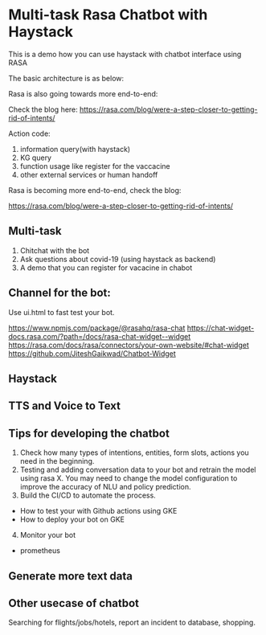 # Multi-task Rasa Chatbot with Haystack

This is a demo how you can use haystack with chatbot interface using RASA

The basic architecture is as below:



Rasa is also going towards more end-to-end:

Check the blog here: https://rasa.com/blog/were-a-step-closer-to-getting-rid-of-intents/


Action code:
1. information query(with haystack)
2. KG query
3. function usage like register for the vaccacine
4. other external services or human handoff

Rasa is becoming more end-to-end, check the blog:
 
https://rasa.com/blog/were-a-step-closer-to-getting-rid-of-intents/


## Multi-task
1. Chitchat with the bot
2. Ask questions about covid-19 (using haystack as backend)
3. A demo that you can register for vacacine in chabot

## Channel for the bot:

Use ui.html to fast test your bot.

https://www.npmjs.com/package/@rasahq/rasa-chat
https://chat-widget-docs.rasa.com/?path=/docs/rasa-chat-widget--widget
https://rasa.com/docs/rasa/connectors/your-own-website/#chat-widget
https://github.com/JiteshGaikwad/Chatbot-Widget

## Haystack





## TTS and Voice to Text

## Tips for developing the chatbot
1. Check how many types of intentions, entities, form slots, actions you need in the beginning.
2. Testing and adding conversation data to your bot and retrain the model using rasa X. You may need to change the model configuration to improve the accuracy of NLU and policy prediction.
3. Build the CI/CD to automate the process.
- How to test your with Github actions using GKE
- How to deploy your bot on GKE

4. Monitor your bot
- prometheus 

## Generate more text data

## Other usecase of chatbot

Searching for flights/jobs/hotels, report an incident to database, shopping.


 
